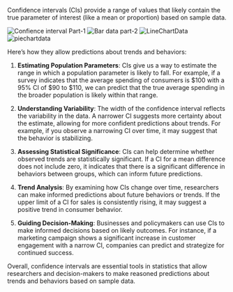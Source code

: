 Confidence intervals (CIs) provide a range of values 
that likely contain the true parameter of interest (like a mean or proportion) based on sample data. 

![Confience interval Part-1](https://github.com/user-attachments/assets/ae334221-9337-4f70-90fa-1611c806cf33)
![Bar data part-2](https://github.com/user-attachments/assets/a2ae8ed2-2723-425e-9348-913caacbc8f5)
![LineChartData](https://github.com/user-attachments/assets/1f9b2620-fd40-4357-81ef-89bd9f059dca)
![piechartdata](https://github.com/user-attachments/assets/1f1568f5-67e1-428d-ac22-fc2abbd1730a)

Here’s how they allow predictions about trends and behaviors:
1. **Estimating Population Parameters**: 
CIs give us a way to estimate the range in which a population parameter is likely to fall.
For example, if a survey indicates that the average spending of consumers is $100 with a 95% CI of $90 to $110, 
we can predict that the true average spending in the broader population is likely within that range.

2. **Understanding Variability**: 
The width of the confidence interval reflects the variability in the data. 
A narrower CI suggests more certainty about the estimate, allowing for more confident predictions about trends. 
For example, if you observe a narrowing CI over time, it may suggest that the behavior is stabilizing.

3. **Assessing Statistical Significance**: 
CIs can help determine whether observed trends are statistically significant. 
If a CI for a mean difference does not include zero, 
it indicates that there is a significant difference in behaviors between groups, which can inform future predictions.

4. **Trend Analysis**: 
By examining how CIs change over time, researchers can make informed predictions about future behaviors or trends. 
If the upper limit of a CI for sales is consistently rising, it may suggest a positive trend in consumer behavior.

5. **Guiding Decision-Making**: 
Businesses and policymakers can use CIs to make informed decisions based on likely outcomes. 
For instance, if a marketing campaign shows a significant increase in customer engagement with a narrow CI, 
companies can predict and strategize for continued success.

Overall, 
confidence intervals are essential tools in statistics 
that allow researchers and decision-makers to make reasoned predictions about trends and behaviors based on sample data.
